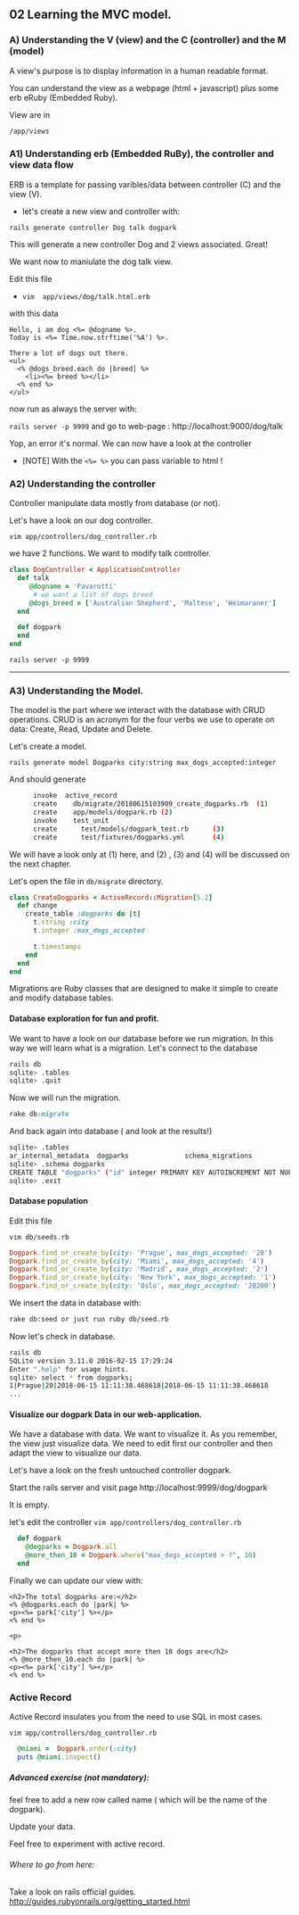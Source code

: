 ## 02 Learning the MVC model.

### A) Understanding the V (view) and the C (controller) and the M (model)

A view's purpose is to display information in a human readable format. 

You can understand the view as a webpage (html + javascript) plus  some erb eRuby (Embedded Ruby).

View are in

```bash
/app/views
```
### A1) Understanding erb (Embedded RuBy), the controller and view data flow

ERB is a template for passing varibles/data between controller (C) and the view (V).

- let's create a new view and controller with:

`rails generate controller Dog talk dogpark`

This will generate a new controller Dog and 2 views associated. Great!


We want now to maniulate the dog talk view.

Edit this file
* `vim  app/views/dog/talk.html.erb`

with this data
```
Hello, i am dog <%= @dogname %>.
Today is <%= Time.now.strftime('%A') %>.

There a lot of dogs out there.
<ul>
  <% @dogs_breed.each do |breed| %>
    <li><%= breed %></li>
  <% end %>
</ul>

```

now run as always the server with:

`rails server -p 9999`
and go to web-page : http://localhost:9000/dog/talk

Yop, an error it's normal. We can now have a look at the controller

* [NOTE] With the `<%= %>` you can pass variable to html !

### A2) Understanding the controller 

Controller manipulate data mostly from database (or not).

Let's have a look on our dog controller.

`vim app/controllers/dog_controller.rb`

we have 2 functions. We want to modify talk controller.

```ruby
class DogController < ApplicationController
  def talk
     @dogname = 'Pavarotti'
      # we want a list of dogs breed
     @dogs_breed = ['Australian Shepherd', 'Maltese', 'Weimaraner']
  end

  def dogpark
  end
end
```

`rails server -p 9999`

___
### A3) Understanding the Model.

The model is the part where we interact with the database with CRUD operations.
CRUD is an acronym for the four verbs we use to operate on data: Create, Read, Update and Delete.

Let's create a model.

``` rails generate model Dogparks city:string max_dogs_accepted:integer ```

And should generate
```bash
      invoke  active_record
      create    db/migrate/20180615103909_create_dogparks.rb  (1)
      create    app/models/dogpark.rb (2)
      invoke    test_unit
      create      test/models/dogpark_test.rb      (3)
      create      test/fixtures/dogparks.yml       (4)
```

We will have a look only at (1) here, and (2) , (3) and (4) will be discussed on the next chapter.

Let's open the file in `db/migrate` directory.


```ruby
class CreateDogparks < ActiveRecord::Migration[5.2]
  def change
    create_table :dogparks do |t|
      t.string :city
      t.integer :max_dogs_accepted

      t.timestamps
    end
  end
end
```

Migrations are Ruby classes that are designed to make it simple to create and modify database tables.

#### Database exploration for fun and profit.

We want to have a look on our database before we run migration. In this way we will learn what is a migration.
Let's connect to the database

```bash
rails db
sqlite> .tables
sqlite> .quit
```

Now we will run the migration.

```ruby
rake db:migrate
```

And back again into database ( and look at the results!)

```bash
sqlite> .tables
ar_internal_metadata  dogparks              schema_migrations   
sqlite> .schema dogparks
CREATE TABLE "dogparks" ("id" integer PRIMARY KEY AUTOINCREMENT NOT NULL, "city" varchar, "max_dogs_accepted" integer, "created_at" datetime NOT NULL, "updated_at" datetime NOT NULL);
sqlite> .exit
```

#### Database population

Edit this file

`vim db/seeds.rb`

```ruby
Dogpark.find_or_create_by(city: 'Prague', max_dogs_accepted: '20')
Dogpark.find_or_create_by(city: 'Miami', max_dogs_accepted: '4')
Dogpark.find_or_create_by(city: 'Madrid', max_dogs_accepted: '2')
Dogpark.find_or_create_by(city: 'New York', max_dogs_accepted: '1')
Dogpark.find_or_create_by(city: 'Oslo', max_dogs_accepted: '20200')
```
We insert the data in database with:
```bash
rake db:seed or just run ruby db/seed.rb
```

Now let's check in database.

``` bash
rails db
SQLite version 3.11.0 2016-02-15 17:29:24
Enter ".help" for usage hints.
sqlite> select * from dogparks;
1|Prague|20|2018-06-15 11:11:38.468618|2018-06-15 11:11:38.468618
...
```

#### Visualize our dogpark Data in our web-application.

We have a database with data.
We want to visualize it. As you remember, the view just visualize data. 
We need to edit first our controller and then adapt the view to visualize our data.

Let's have a look on the  fresh untouched controller dogpark.

Start the rails server and visit page http://localhost:9999/dog/dogpark 

It is empty.

let's edit the controller ```vim app/controllers/dog_controller.rb ```


```ruby
  def dogpark
    @dogparks = Dogpark.all
    @more_then_10 = Dogpark.where("max_dogs_accepted > ?", 10)
  end
```

Finally we can update our view with:

```
<h2>The total dogparks are:</h2>
<% @dogparks.each do |park| %>
<p><%= park['city'] %></p>
<% end %>

<p>

<h2>The dogparks that accept more then 10 dogs are</h2>
<% @more_then_10.each do |park| %>
<p><%= park['city'] %></p>
<% end %>
```

### Active Record


Active Record insulates you from the need to use SQL in most cases.

```vim app/controllers/dog_controller.rb ```
```ruby
  @miami =  Dogpark.order(:city)
  puts @miami.inspect()
```



##### Advanced exercise (not mandatory):

feel free to add a new row called name ( which will be the name of the dogpark).

Update your data.

Feel free to experiment with active record.

######  Where to go from here:

Take a look on rails official guides.
http://guides.rubyonrails.org/getting_started.html
